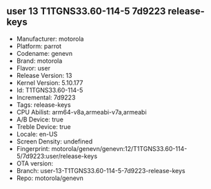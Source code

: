## user 13 T1TGNS33.60-114-5 7d9223 release-keys
- Manufacturer: motorola
- Platform: parrot
- Codename: genevn
- Brand: motorola
- Flavor: user
- Release Version: 13
- Kernel Version: 5.10.177
- Id: T1TGNS33.60-114-5
- Incremental: 7d9223
- Tags: release-keys
- CPU Abilist: arm64-v8a,armeabi-v7a,armeabi
- A/B Device: true
- Treble Device: true
- Locale: en-US
- Screen Density: undefined
- Fingerprint: motorola/genevn/genevn:12/T1TGNS33.60-114-5/7d9223:user/release-keys
- OTA version: 
- Branch: user-13-T1TGNS33.60-114-5-7d9223-release-keys
- Repo: motorola/genevn
